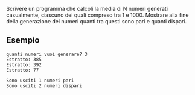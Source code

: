 Scrivere un programma che calcoli la media di N numeri generati casualmente, ciascuno dei quali compreso tra 1 e 1000. Mostrare alla fine della generazione dei numeri quanti tra questi sono pari e quanti dispari.

## Esempio

```plaintext
quanti numeri vuoi generare? 3
Estratto: 385
Estratto: 392
Estratto: 77

Sono usciti 1 numeri pari
Sono usciti 2 numeri dispari
```

